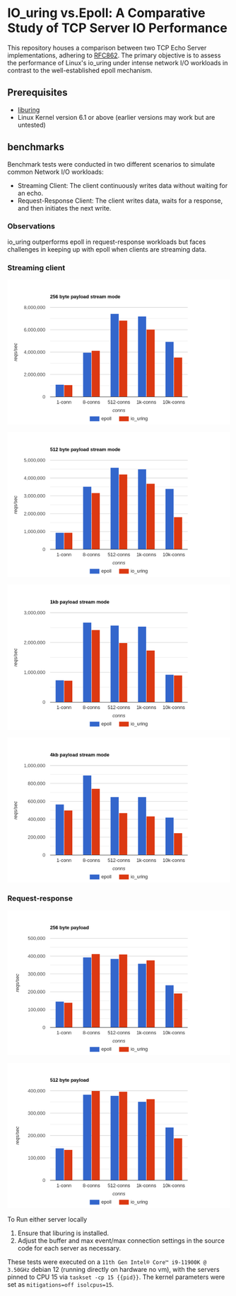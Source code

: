 # IO_uring vs.Epoll: A Comparative Study of TCP Server IO Performance


This repository houses a comparison between two TCP Echo Server implementations, adhering to [RFC862](https://www.rfc-editor.org/rfc/rfc862). The primary objective is to assess the performance of Linux's io_uring under intense network I/O workloads in contrast to the well-established epoll mechanism.


## Prerequisites
- [liburing](https://github.com/axboe/liburing)
- Linux Kernel version 6.1 or above (earlier versions may work but are untested)

## benchmarks

Benchmark tests were conducted in two different scenarios to simulate common Network I/O workloads:

- Streaming Client: The client continuously writes data without waiting for an echo.
- Request-Response Client: The client writes data, waits for a response, and then initiates the next write.

### Observations 

io_uring outperforms epoll in request-response workloads but faces challenges in keeping up with epoll when clients are streaming data.

### Streaming client

![256 byte payloads](https://github.com/samcode206/io_uring-tcp-echo-server/blob/master/bench/stream/256/256.png?raw=true)

![512 byte payloads](https://github.com/samcode206/io_uring-tcp-echo-server/blob/master/bench/stream/512/512.png?raw=true)

![1kb payloads](https://github.com/samcode206/io_uring-tcp-echo-server/blob/master/bench/stream/1024/1kb.png?raw=true)

![4kb payloads](https://github.com/samcode206/io_uring-tcp-echo-server/blob/master/bench/stream/4096/4kb.png?raw=true)


### Request-response

![256 byte req-res payloads](https://github.com/samcode206/io_uring-tcp-echo-server/blob/master/bench/req-res/256/256-req-res.png?raw=true)

![512 byte req-res payloads](https://github.com/samcode206/io_uring-tcp-echo-server/blob/master/bench/req-res/512/512-req-res.png?raw=true)



To Run either server locally

1. Ensure that liburing is installed.
2. Adjust the buffer and max event/max connection settings in the source code for each server as necessary.

These tests were executed on a `11th Gen Intel® Core™ i9-11900K @ 3.50GHz` debian 12 (running directly on hardware no vm), with the servers pinned to CPU 15 via `taskset -cp 15 {{pid}}`. The kernel parameters were set as `mitigations=off isolcpus=15`.

